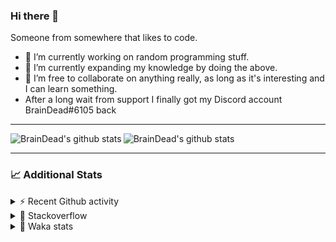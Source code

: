 ### Hi there 👋

Someone from somewhere that likes to code.

- 🔭 I’m currently working on random programming stuff.
- 🌱 I’m currently expanding my knowledge by doing the above.
- 👯 I’m free to collaborate on anything really, as long as it's interesting and I can learn something.
- After a long wait from support I finally got my Discord account BrainDead#6105 back
<hr>


<img alt="BrainDead's github stats" align="left" src="https://github-readme-stats.vercel.app/api?username=albertopoljak&count_private=true&show_icons=true&theme=radical&hide_border=true"/>
<img alt="BrainDead's github stats" align="left" src="https://github-readme-stats.vercel.app/api/top-langs/?username=albertopoljak&layout=compact&theme=radical&hide_border=true&card_width=250"/>
<br clear="left"/>

<hr>

### 📈 Additional Stats

<details>
  <summary>⚡ Recent Github activity</summary>
  <br/>

  <!--START_SECTION:activity-->
1. ❗️ Opened issue [#81889](https://github.com/odoo/odoo/issues/81889) in [odoo/odoo](https://github.com/odoo/odoo)
2. 🗣 Commented on [#64](https://github.com/HuyaneMatsu/hata/issues/64) in [HuyaneMatsu/hata](https://github.com/HuyaneMatsu/hata)
3. 💪 Opened PR [#64](https://github.com/HuyaneMatsu/hata/pull/64) in [HuyaneMatsu/hata](https://github.com/HuyaneMatsu/hata)
4. 🗣 Commented on [#158](https://github.com/Tortoise-Community/Tortoise-BOT/issues/158) in [Tortoise-Community/Tortoise-BOT](https://github.com/Tortoise-Community/Tortoise-BOT)
5. 🗣 Commented on [#32](https://github.com/albertopoljak/Licensy/issues/32) in [albertopoljak/Licensy](https://github.com/albertopoljak/Licensy)
  <!--END_SECTION:activity-->
</details>

<details>
  <summary>👀 Stackoverflow</summary>

  [![Omid Nikrah StackOverflow](https://github-readme-stackoverflow.vercel.app/?userID=11311072&theme=dark)](https://stackoverflow.com/users/11311072/braindead)

</details>

<details>
  <summary>🤖 Waka stats</summary>
  <br/>

  <!--START_SECTION:waka-->
![Profile Views](http://img.shields.io/badge/Profile%20Views-0-blue)

![Lines of code](https://img.shields.io/badge/From%20Hello%20World%20I%27ve%20Written-273845%20lines%20of%20code-blue)

**🐱 My Github Data** 

> 🏆 122 Contributions in the Year 2022
 > 
> 📦 148.9 kB Used in Github's Storage 
 > 
> 💼 Opted to Hire
 > 
> 📜 33 Public Repositories 
 > 
> 🔑 10 Private Repositories  
 > 
**I'm an Early 🐤** 

```text
🌞 Morning    209 commits    ██████░░░░░░░░░░░░░░░░░░░   25.55% 
🌆 Daytime    315 commits    █████████░░░░░░░░░░░░░░░░   38.51% 
🌃 Evening    203 commits    ██████░░░░░░░░░░░░░░░░░░░   24.82% 
🌙 Night      91 commits     ██░░░░░░░░░░░░░░░░░░░░░░░   11.12%

```
📅 **I'm Most Productive on Wednesday** 

```text
Monday       135 commits    ████░░░░░░░░░░░░░░░░░░░░░   16.5% 
Tuesday      152 commits    ████░░░░░░░░░░░░░░░░░░░░░   18.58% 
Wednesday    162 commits    █████░░░░░░░░░░░░░░░░░░░░   19.8% 
Thursday     133 commits    ████░░░░░░░░░░░░░░░░░░░░░   16.26% 
Friday       99 commits     ███░░░░░░░░░░░░░░░░░░░░░░   12.1% 
Saturday     61 commits     █░░░░░░░░░░░░░░░░░░░░░░░░   7.46% 
Sunday       76 commits     ██░░░░░░░░░░░░░░░░░░░░░░░   9.29%

```


📊 **This Week I Spent My Time On** 

```text
💬 Programming Languages: 
Python                   6 hrs 59 mins       ████████████░░░░░░░░░░░░░   49.52% 
XML                      5 hrs 40 mins       ██████████░░░░░░░░░░░░░░░   40.18% 
textmate                 58 mins             █░░░░░░░░░░░░░░░░░░░░░░░░   6.88% 
SCSS                     10 mins             ░░░░░░░░░░░░░░░░░░░░░░░░░   1.3% 
JavaScript               7 mins              ░░░░░░░░░░░░░░░░░░░░░░░░░   0.87%

🐱‍💻 Projects: 
odoo_14                  14 hrs 5 mins       █████████████████████████   99.91% 
zara                     0 secs              ░░░░░░░░░░░░░░░░░░░░░░░░░   0.06% 
glovia_custom_addons     0 secs              ░░░░░░░░░░░░░░░░░░░░░░░░░   0.02%

💻 Operating System: 
Linux                    14 hrs 6 mins       █████████████████████████   100.0%

```

**I Mostly Code in Python** 

```text
Python                   31 repos            ███████████████████░░░░░░   79.49% 
Java                     4 repos             ██░░░░░░░░░░░░░░░░░░░░░░░   10.26% 
TypeScript               1 repo              ░░░░░░░░░░░░░░░░░░░░░░░░░   2.56% 
JavaScript               1 repo              ░░░░░░░░░░░░░░░░░░░░░░░░░   2.56% 
HTML                     1 repo              ░░░░░░░░░░░░░░░░░░░░░░░░░   2.56%

```



 Last Updated on 02/02/2022
<!--END_SECTION:waka-->
</details>
